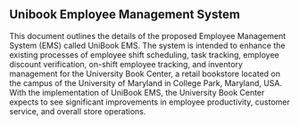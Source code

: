 ## Unibook Employee Management System
This document outlines the details of the proposed Employee Management System (EMS) called UniBook EMS. The system is intended to enhance the existing processes of employee shift scheduling, task tracking, employee discount verification, on-shift employee tracking, and inventory management for the University Book Center, a retail bookstore located on the campus of the University of Maryland in College Park, Maryland, USA. With the implementation of UniBook EMS, the University Book Center expects to see significant improvements in employee productivity, customer service, and overall store operations.
